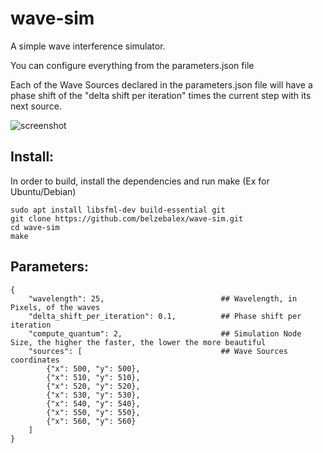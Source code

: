 # wave-sim

A simple wave interference simulator.

You can configure everything from the parameters.json file

Each of the Wave Sources declared in the parameters.json file will have a phase shift of the "delta shift per iteration" times the current step with its next source.

![screenshot](https://i.imgur.com/A0dEVAQ.png)


## Install:

In order to build, install the dependencies and run make (Ex for Ubuntu/Debian)
~~~~
sudo apt install libsfml-dev build-essential git
git clone https://github.com/belzebalex/wave-sim.git
cd wave-sim
make
~~~~

## Parameters:
~~~~
{
    "wavelength": 25,                          ## Wavelength, in Pixels, of the waves
    "delta_shift_per_iteration": 0.1,          ## Phase shift per iteration
    "compute_quantum": 2,                      ## Simulation Node Size, the higher the faster, the lower the more beautiful
    "sources": [                               ## Wave Sources coordinates
        {"x": 500, "y": 500},
        {"x": 510, "y": 510},
        {"x": 520, "y": 520},
        {"x": 530, "y": 530},
        {"x": 540, "y": 540},
        {"x": 550, "y": 550},
        {"x": 560, "y": 560}
    ]
}


~~~~
